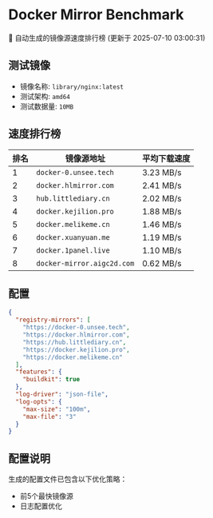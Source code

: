 # Docker Mirror Benchmark

🚀 自动生成的镜像源速度排行榜 (更新于 2025-07-10 03:00:31)

## 测试镜像
- 镜像名称: `library/nginx:latest`
- 测试架构: `amd64`
- 测试数据量: `10MB`

## 速度排行榜
| 排名 | 镜像源地址 | 平均下载速度 |
|------|------------|--------------|
| 1 | `docker-0.unsee.tech` | 3.23 MB/s |
| 2 | `docker.hlmirror.com` | 2.41 MB/s |
| 3 | `hub.littlediary.cn` | 2.02 MB/s |
| 4 | `docker.kejilion.pro` | 1.88 MB/s |
| 5 | `docker.melikeme.cn` | 1.46 MB/s |
| 6 | `docker.xuanyuan.me` | 1.19 MB/s |
| 7 | `docker.1panel.live` | 1.10 MB/s |
| 8 | `docker-mirror.aigc2d.com` | 0.62 MB/s |

## 配置

```json
{
  "registry-mirrors": [
    "https://docker-0.unsee.tech",
    "https://docker.hlmirror.com",
    "https://hub.littlediary.cn",
    "https://docker.kejilion.pro",
    "https://docker.melikeme.cn"
  ],
  "features": {
    "buildkit": true
  },
  "log-driver": "json-file",
  "log-opts": {
    "max-size": "100m",
    "max-file": "3"
  }
}
```

## 配置说明
生成的配置文件已包含以下优化策略：
- 前5个最快镜像源
- 日志配置优化

